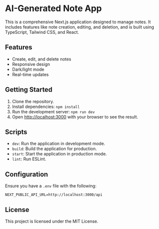 # AI-Generated Note App

This is a comprehensive Next.js application designed to manage notes. It includes features like note creation, editing, and deletion, and is built using TypeScript, Tailwind CSS, and React.

## Features
- Create, edit, and delete notes
- Responsive design
- Dark/light mode
- Real-time updates

## Getting Started

1. Clone the repository.
2. Install dependencies: `npm install`
3. Run the development server: `npm run dev`
4. Open [http://localhost:3000](http://localhost:3000) with your browser to see the result.

## Scripts
- `dev`: Run the application in development mode.
- `build`: Build the application for production.
- `start`: Start the application in production mode.
- `lint`: Run ESLint.

## Configuration

Ensure you have a `.env` file with the following:
```
NEXT_PUBLIC_API_URL=http://localhost:3000/api
```

## License

This project is licensed under the MIT License.
